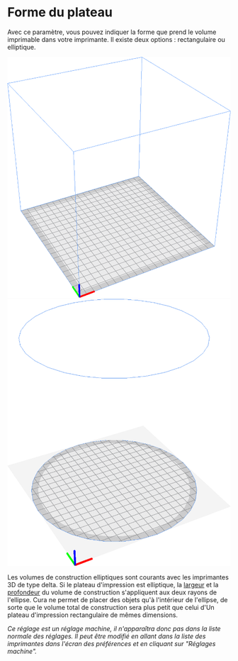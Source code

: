 Forme du plateau
====
Avec ce paramètre, vous pouvez indiquer la forme que prend le volume imprimable dans votre imprimante. Il existe deux options : rectangulaire ou elliptique.

![Un plateau d'impression rectangulaire](../../../articles/images/machine_shape_rectangular.png)
![Un plateau d'impression elliptique](../../../articles/images/machine_shape_elliptic.png)

Les volumes de construction elliptiques sont courants avec les imprimantes 3D de type delta. Si le plateau d'impression est elliptique, la [largeur](machine_width.md) et la [profondeur](machine_depth.md) du volume de construction s'appliquent aux deux rayons de l'ellipse. Cura ne permet de placer des objets qu'à l'intérieur de l'ellipse, de sorte que le volume total de construction sera plus petit que celui d'Un plateau d'impression rectangulaire de mêmes dimensions.

*Ce réglage est un réglage machine, il n'apparaîtra donc pas dans la liste normale des réglages. Il peut être modifié en allant dans la liste des imprimantes dans l'écran des préférences et en cliquant sur "Réglages machine".*
